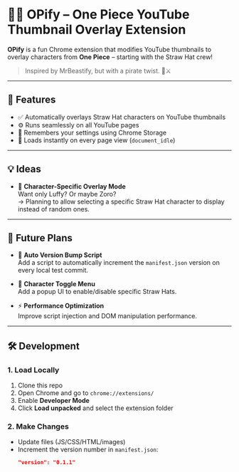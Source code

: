 # 🏴‍☠️ OPify – One Piece YouTube Thumbnail Overlay Extension

**OPify** is a fun Chrome extension that modifies YouTube thumbnails to overlay characters from **One Piece** – starting with the Straw Hat crew!

> Inspired by MrBeastify, but with a pirate twist. 🍖⚔️

---

## 🚀 Features

- ✅ Automatically overlays Straw Hat characters on YouTube thumbnails  
- ⚙️ Runs seamlessly on all YouTube pages  
- 💾 Remembers your settings using Chrome Storage  
- 🔄 Loads instantly on every page view (`document_idle`)

---

## 💡 Ideas

- 🎯 **Character-Specific Overlay Mode**  
  Want only Luffy? Or maybe Zoro?  
  → Planning to allow selecting a specific Straw Hat character to display instead of random ones.

---

## 📅 Future Plans

- 🔁 **Auto Version Bump Script**  
  Add a script to automatically increment the `manifest.json` version on every local test commit.  

- 🧪 **Character Toggle Menu**  
  Add a popup UI to enable/disable specific Straw Hats.

- ⚡ **Performance Optimization**  
  Improve script injection and DOM manipulation performance.

---

## 🛠️ Development

### 1. Load Locally
1. Clone this repo
2. Open Chrome and go to `chrome://extensions/`
3. Enable **Developer Mode**
4. Click **Load unpacked** and select the extension folder

### 2. Make Changes
- Update files (JS/CSS/HTML/images)
- Increment the version number in `manifest.json`:
  ```json
  "version": "0.1.1"
